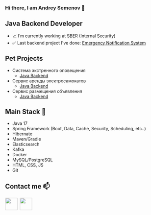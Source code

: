 ### Hi there, I am Andrey Semenov 👋

## Java Backend Developer
- 📈 I’m currently working at SBER (Internal Security)
- ✅ Last backend project I've done: [Emergency Notification System](https://github.com/andrey-backend-dev/emergency-notification)

## Pet Projects
- Система экстренного оповещения
    - [Java Backend](https://github.com/andrey-backend-dev/emergency-notification)
- Сервис аренды электросамокатов
    - [Java Backend](https://github.com/andrey-backend-dev/ElectroScootRental)
- Сервис размещения объявления
    - [Java Backend](https://github.com/andrey-backend-dev/advertisement)    

## Main Stack 🔑
- Java 17
- Spring Framework (Boot, Data, Cache, Security, Scheduling, etc..)
- Hibernate
- Maven/Gradle
- Elasticsearch
- Kafka
- Docker
- MySQL/PostgreSQL
- HTML, CSS, JS
- Git

## Contact me 📫
[<img src="https://freelogopng.com/images/all_img/1683045226telegram-logo-black.png" width="40px" height="40px">](https://t.me/scythejudge)&nbsp;
[<img src="https://www.freeiconspng.com/uploads/email-icon--clipart-best-22.png" width="40px" height="40px">](mailto:tocode.andrey@gmail.com&body=Здравствуйте,%20Андрей!)&nbsp;
